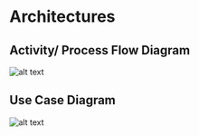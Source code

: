 # Architectures
## Activity/ Process Flow Diagram
![alt text](https://github.com/Mukeesh/M1_Quiz_Project/blob/main/2_Architecture/Flowchart.drawio.png)
## Use Case Diagram
![alt text](https://github.com/Mukeesh/M1_Quiz_Project/blob/main/2_Architecture/Usecase%20Diagram.drawio.png)